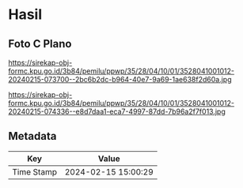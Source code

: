 # Hasil

## Foto C Plano

https://sirekap-obj-formc.kpu.go.id/3b84/pemilu/ppwp/35/28/04/10/01/3528041001012-20240215-073700--2bc6b2dc-b964-40e7-9a69-1ae638f2d60a.jpg

https://sirekap-obj-formc.kpu.go.id/3b84/pemilu/ppwp/35/28/04/10/01/3528041001012-20240215-074336--e8d7daa1-eca7-4997-87dd-7b96a2f7f013.jpg


## Metadata

| Key        | Value               |
| ---------- | ------------------- |
| Time Stamp | 2024-02-15 15:00:29 |



